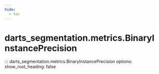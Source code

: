 ```yaml
---
hide:
  - toc
---
```

# <code class='doc-symbol doc-symbol-nav doc-symbol-class'></code>darts_segmentation.metrics.BinaryInstancePrecision

::: darts_segmentation.metrics.BinaryInstancePrecision
    options:
      show_root_heading: false
